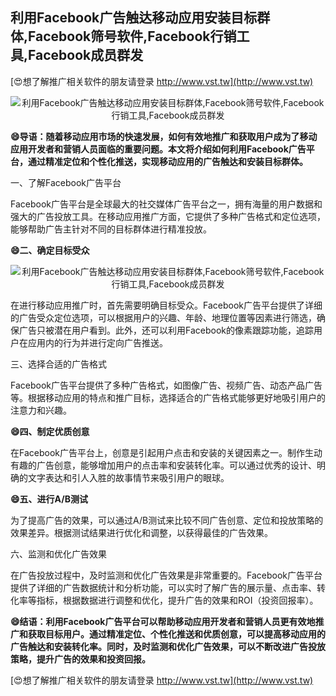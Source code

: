 ## **利用Facebook广告触达移动应用安装目标群体,Facebook筛号软件,Facebook行销工具,Facebook成员群发**

[😍想了解推广相关软件的朋友请登录 http://www.vst.tw](http://www.vst.tw)

 <center><img src="https://vst.tw/MP4/tuiguang/png/8.png" alt="利用Facebook广告触达移动应用安装目标群体,Facebook筛号软件,Facebook行销工具,Facebook成员群发"></center>

**😄导语：随着移动应用市场的快速发展，如何有效地推广和获取用户成为了移动应用开发者和营销人员面临的重要问题。本文将介绍如何利用Facebook广告平台，通过精准定位和个性化推送，实现移动应用的广告触达和安装目标群体。**

一、了解Facebook广告平台

Facebook广告平台是全球最大的社交媒体广告平台之一，拥有海量的用户数据和强大的广告投放工具。在移动应用推广方面，它提供了多种广告格式和定位选项，能够帮助广告主针对不同的目标群体进行精准投放。

**😄二、确定目标受众**

 <center><img src="https://vst.tw/MP4/tuiguang/png/6.png" alt="利用Facebook广告触达移动应用安装目标群体,Facebook筛号软件,Facebook行销工具,Facebook成员群发"></center>

在进行移动应用推广时，首先需要明确目标受众。Facebook广告平台提供了详细的广告受众定位选项，可以根据用户的兴趣、年龄、地理位置等因素进行筛选，确保广告只被潜在用户看到。此外，还可以利用Facebook的像素跟踪功能，追踪用户在应用内的行为并进行定向广告推送。

三、选择合适的广告格式

Facebook广告平台提供了多种广告格式，如图像广告、视频广告、动态产品广告等。根据移动应用的特点和推广目标，选择适合的广告格式能够更好地吸引用户的注意力和兴趣。

**😄四、制定优质创意**

在Facebook广告平台上，创意是引起用户点击和安装的关键因素之一。制作生动有趣的广告创意，能够增加用户的点击率和安装转化率。可以通过优秀的设计、明确的文字表达和引人入胜的故事情节来吸引用户的眼球。

**😄五、进行A/B测试**

为了提高广告的效果，可以通过A/B测试来比较不同广告创意、定位和投放策略的效果差异。根据测试结果进行优化和调整，以获得最佳的广告效果。

六、监测和优化广告效果

在广告投放过程中，及时监测和优化广告效果是非常重要的。Facebook广告平台提供了详细的广告数据统计和分析功能，可以实时了解广告的展示量、点击率、转化率等指标，根据数据进行调整和优化，提升广告的效果和ROI（投资回报率）。

**😄结语：利用Facebook广告平台可以帮助移动应用开发者和营销人员更有效地推广和获取目标用户。通过精准定位、个性化推送和优质创意，可以提高移动应用的广告触达和安装转化率。同时，及时监测和优化广告效果，可以不断改进广告投放策略，提升广告的效果和投资回报。**

[😍想了解推广相关软件的朋友请登录 http://www.vst.tw](http://www.vst.tw)



